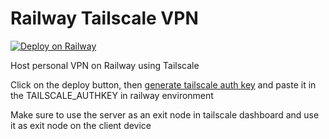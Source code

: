 # Railway Tailscale VPN

[![Deploy on Railway](https://railway.app/button.svg)](https://railway.app/new/template/uIBpGp?referralCode=KgmRt8)

Host personal VPN on Railway using Tailscale

Click on the deploy button, then [generate tailscale auth key](https://login.tailscale.com/admin/settings/keys) and paste it in the TAILSCALE_AUTHKEY in railway environment

Make sure to use the server as an exit node in tailscale dashboard and use it as exit node on the client device
